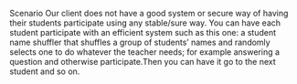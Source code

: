 <!-- Notes of project. -->

<html>


<p>Scenario
	Our client does not have a good system or secure way of having their students participate using any stable/sure way.
	You can have each student participate with an efficient system such as this one: a student name shuffler that shuffles
	a group of students’ names and randomly selects one to do whatever the teacher needs; for example answering a question and otherwise 
	participate.Then you can have it go to the next student and so on. 
</p>

</html>